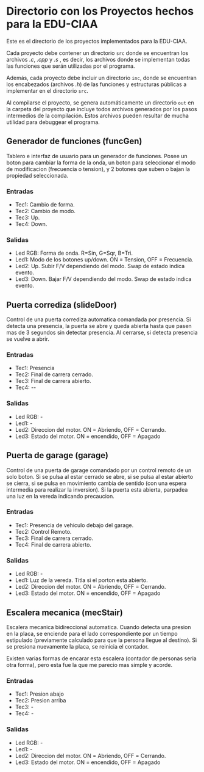 # Directorio con los Proyectos hechos para la EDU-CIAA

Este es el directorio de los proyectos implementados para la EDU-CIAA.

Cada proyecto debe contener un directorio `src` donde se encuentran los archivos *.c*, *.cpp* y *.s* , es decir, los archivos donde se implementan todas las funciones que serán utilizadas por el programa.

Además, cada proyecto debe incluir un directorio `inc`, donde se encuentran los encabezados (archivos *.h*) de las funciones y estructuras públicas a implementar en el directorio `src`.

Al compilarse el proyecto, se genera automáticamente un directorio `out` en la carpeta del proyecto que incluye todos archivos generados por los pasos intermedios de la compilación. Estos archivos pueden resultar de mucha utilidad para debuggear el programa.

## Generador de funciones (funcGen)

Tablero e interfaz de usuario para un generador de funciones. Posee un boton para cambiar la forma de la onda, un boton para seleccionar el modo de modificacion (frecuencia o tension), y 2 botones que suben o bajan la propiedad seleccionada.

### Entradas
- Tec1: Cambio de forma.
- Tec2: Cambio de modo.
- Tec3: Up.
- Tec4: Down.

### Salidas
- Led RGB: Forma de onda. R=Sin, G=Sqr, B=Tri.
- Led1: Modo de los botones up/down. ON = Tension, OFF = Frecuencia.
- Led2: Up. Subir F/V dependiendo del modo. Swap de estado indica evento.
- Led3: Down. Bajar F/V dependiendo del modo. Swap de estado indica evento.


## Puerta corrediza (slideDoor)

Control de una puerta corrediza automatica comandada por presencia. Si detecta una presencia, la puerta se abre y queda abierta hasta que pasen mas de 3 segundos sin detectar presencia. Al cerrarse, si detecta presencia se vuelve a abrir.

### Entradas
- Tec1: Presencia
- Tec2: Final de carrera cerrado.
- Tec3: Final de carrera abierto.
- Tec4: --

### Salidas
- Led RGB: -
- Led1: -
- Led2: Direccion del motor. ON = Abriendo, OFF = Cerrando. 
- Led3: Estado del motor. ON = encendido, OFF = Apagado


## Puerta de garage (garage)

Control de una puerta de garage comandado por un control remoto de un solo boton. Si se pulsa al estar cerrado se abre, si se pulsa al estar abierto se cierra, si se pulsa en movimiento cambia de sentido (con una espera intermedia para realizar la inversion). Si la puerta esta abierta, parpadea una luz en la vereda indicando precaucion.

### Entradas
- Tec1: Presencia de vehiculo debajo del garage.
- Tec2: Control Remoto.
- Tec3: Final de carrera cerrado.
- Tec4: Final de carrera abierto.

### Salidas
- Led RGB: -
- Led1: Luz de la vereda. Titla si el porton esta abierto.
- Led2: Direccion del motor. ON = Abriendo, OFF = Cerrando. 
- Led3: Estado del motor. ON = encendido, OFF = Apagado


## Escalera mecanica (mecStair)
Escalera mecanica bidireccional automatica. Cuando detecta una presion en la placa, se enciende para el lado correspondiente por un tiempo estipulado (previamente calculado para que la persona llegue al destino). Si se presiona nuevamente la placa, se reinicia el contador.

Existen varias formas de encarar esta escalera (contador de personas seria otra forma), pero esta fue la que me parecio mas simple y acorde.

### Entradas
- Tec1: Presion abajo
- Tec2: Presion arriba
- Tec3: -
- Tec4: -

### Salidas
- Led RGB: -
- Led1: -
- Led2: Direccion del motor. ON = Abriendo, OFF = Cerrando. 
- Led3: Estado del motor. ON = encendido, OFF = Apagado